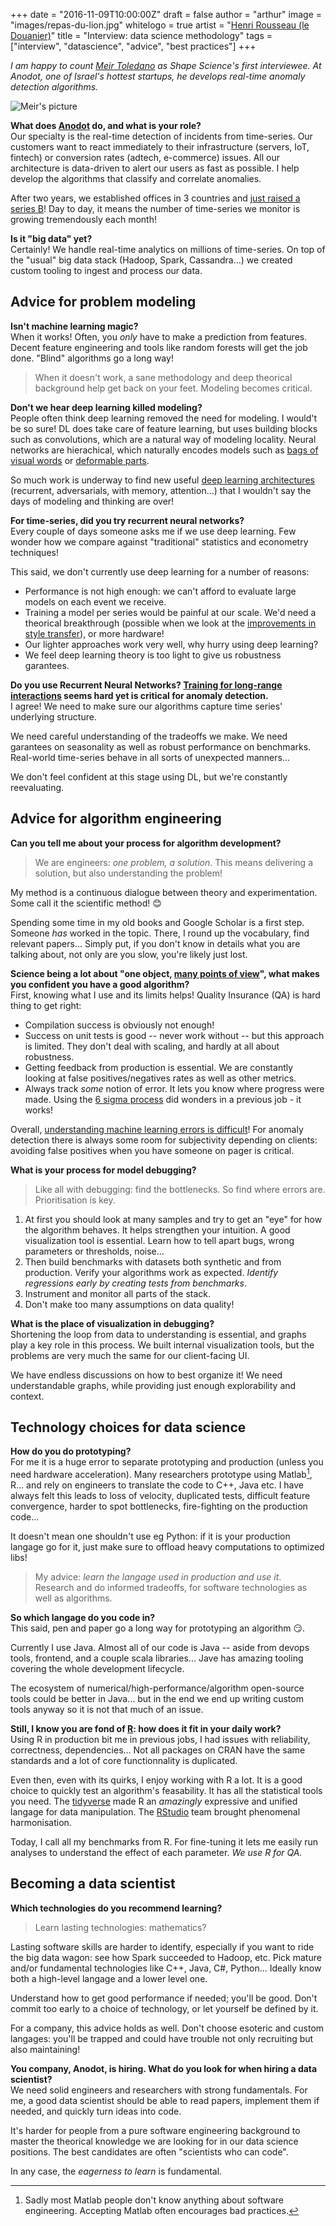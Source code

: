 +++
date = "2016-11-09T10:00:00Z"
draft = false
author = "arthur"
image = "images/repas-du-lion.jpg"
whitelogo = true
artist = "[Henri Rousseau (le Douanier)](http://metmuseum.org/art/collection/search/438822?sortBy=Relevance&amp;ft=douanier&amp;offset=0&amp;rpp=20&amp;pos=1)"
title = "Interview: data science methodology"
tags = ["interview", "datascience", "advice", "best practices"]
+++

*I am happy to count [Meir Toledano](https://il.linkedin.com/in/meirtoledano/en) as Shape Science's first interviewee. At Anodot, one of Israel's hottest startups, he develops real-time anomaly detection algorithms.*

<!--more-->

![Meir's picture](/images/meir-small.jpg)

**What does [Anodot](http://www.anodot.com/) do, and what is your role?**<br>
Our specialty is the real-time detection of incidents from time-series. Our customers want to react immediately to their infrastructure (servers, IoT, fintech) or conversion rates (adtech, e-commerce) issues. All our architecture is data-driven to alert our users as fast as possible. I help develop the algorithms that classify and correlate anomalies.

After two years, we established offices in 3 countries and [just raised a series B](http://www.anodot.com/anodot-news/anodot-secures-8m-in-funding/)! Day to day, it means the number of time-series we monitor is growing tremendously each month!

**Is it "big data" yet?**<br>
Certainly! We handle real-time analytics on millions of time-series.
On top of the "usual" big data stack (Hadoop, Spark, Cassandra...) we created custom tooling to ingest and process our data.

## Advice for problem modeling
**Isn't machine learning magic?**<br>
When it works! Often, you *only* have to make a prediction from features.
Decent feature engineering and tools like random forests will get the job done. "Blind" algorithms go a long way!

> When it doesn't work, a sane methodology and deep theorical background help get back on your feet. Modeling becomes critical.

**Don't we hear deep learning killed modeling?**<br>
People often think deep learning removed the need for modeling. I would't be so sure! DL does take care of feature learning, but uses building blocks such as convolutions, which are a natural way of modeling locality. Neural networks are hierachical, which naturally encodes models such as [bags of visual words](https://en.wikipedia.org/wiki/Bag-of-words_model_in_computer_vision) or [deformable parts](https://people.eecs.berkeley.edu/~rbg/papers/Object-Detection-with-Discriminatively-Trained-Part-Based-Models--Felzenszwalb-Girshick-McAllester-Ramanan.pdf).

So much work is underway to find new useful [deep learning architectures](http://www.asimovinstitute.org/neural-network-zoo/) (recurrent, adversarials, with memory, attention...) that I wouldn't say the days of modeling and thinking are over!

**For time-series, did you try recurrent neural networks?**<br>
Every couple of days someone asks me if we use deep learning. Few wonder how we compare against "traditional" statistics and econometry techniques!

This said, we don't currently use deep learning for a number of reasons:

- Performance is not high enough: we can't afford to evaluate large models on each event we receive.
- Training a model per series would be painful at our scale. We'd need a theorical breakthrough (possible when we look at the [improvements in style transfer](https://research.googleblog.com/2016/10/supercharging-style-transfer.html)), or more hardware!
- Our lighter approaches work very well, why hurry using deep learning?
- We feel deep learning theory is too light to give us robustness garantees. 

**Do you use Recurrent Neural Networks? [Training for long-range interactions](https://www.cs.toronto.edu/~hinton/csc2535/notes/lec10new.pdf) seems hard yet is critical for anomaly detection.**<br>
I agree! We need to make sure our algorithms capture time series' underlying structure.

We need careful understanding of the tradeoffs we make. We need garantees on seasonality as well as robust performance on benchmarks. Real-world time-series behave in all sorts of unexpected manners...

We don't feel confident at this stage using DL, but we're constantly reevaluating.


## Advice for algorithm engineering

**Can you tell me about your process for algorithm development?**<br>

> We are engineers: *one problem, a solution*. This means delivering a solution, but also understanding the problem!

My method is a continuous dialogue between theory and experimentation. Some call it the scientific method! 😊

Spending some time in my old books and Google Scholar is a first step. Someone *has* worked in the topic. There, I round up the vocabulary, find relevant papers... Simply put, if you don't know in details what you are talking about, not only are you slow, you're likely just lost.
<!-- In past projects I witnessed colleagues waste months unaware of better approaches or frameworks... -->

**Science being a lot about "one object, [many points of view](https://shapescience.xyz/blog/perspectives-on-pathfinding-algorithms-networks/)", what makes you confident you have a good algorithm?**<br>
First, knowing what I use and its limits helps! Quality Insurance (QA) is hard thing to get right:

- Compilation success is obviously not enough!
- Success on unit tests is good -- never work without -- but this approach is limited. They don't deal with scaling, and hardly at all about robustness.
- Getting feedback from production is essential. We are constantly looking at false positives/negatives rates as well as other metrics.
- Always track *some* notion of error. It lets you know where progress were made. Using the [6 sigma process](https://fr.wikipedia.org/wiki/Six_Sigma) did wonders in a previous job - it works!

Overall, [understanding machine learning errors is difficult](https://shapescience.xyz/blog/the-shortcomings-of-data-science/)! For anomaly detection there is always some room for subjectivity depending on clients: avoiding false positives when you have someone on pager is critical.

**What is your process for model debugging?**<br>

> Like all with debugging: find the bottlenecks. So find where errors are. Prioritisation is key.

1. At first you should look at many samples and try to get an "eye" for how the algorithm behaves. It helps strengthen your intuition. A good visualization tool is essential. Learn how to tell apart bugs, wrong parameters or thresholds, noise...
2. Then build benchmarks with datasets both synthetic and from production. Verify your algorithms work as expected. *Identify regressions early by creating tests from benchmarks*.
3. Instrument and monitor all parts of the stack.
4. Don't make too many assumptions on data quality!

**What is the place of visualization in debugging?**<br>
Shortening the loop from data to understanding is essential, and graphs play a key role in this process. We built internal visualization tools, but the problems are very much the same for our client-facing UI.

We have endless discussions on how to best organize it! We need understandable graphs, while providing just enough explorability and context.


## Technology choices for data science
**How do you do prototyping?**<br>
For me it is a huge error to separate prototyping and production (unless you need hardware acceleration). Many researchers prototype using Matlab[^matlab], R... and rely on engineers to translate the code to C++, Java etc. I have always felt this leads to loss of velocity, duplicated tests, difficult feature convergence, harder to spot bottlenecks, fire-fighting on the production code...

It doesn't mean one shouldn't use eg Python: if it is your production langage go for it, just make sure to offload heavy computations to optimized libs!

> My advice: *learn the langage used in production and use it*.<br>
> Research and do informed tradeoffs, for software technologies as well as algorithms.

[^matlab]: Sadly most Matlab people don't know anything about software engineering. Accepting Matlab often encourages bad practices.

**So which langage do you code in?**<br>
This said, pen and paper go a long way for prototyping an algorithm 😏.

Currently I use Java. Almost all of our code is Java -- aside from devops tools, frontend, and a couple scala libraries... Jave has amazing tooling covering the whole development lifecycle.

The ecosystem of numerical/high-performance/algorithm open-source tools could be better in Java... but in the end we end up writing custom tools anyway so it is not that much of an issue.

**Still, I know you are fond of [R](https://www.r-project.org/): how does it fit in your daily work?**<br>
Using R in production bit me in previous jobs, I had issues with reliability, correctness, dependencies... Not all packages on CRAN have the same standards and a lot of core functionnality is duplicated.

Even then, even with its quirks, I enjoy working with R a lot. It is a good choice to quickly test an algorithm's feasability. It has all the statistical tools you need. The [tidyverse](https://blog.rstudio.org/2016/09/15/tidyverse-1-0-0/) made R an *amazingly* expressive and unified langage for data manipulation. The [RStudio](https://rstudio.com) team brought phenomenal harmonisation.

Today, I call all my benchmarks from R. For fine-tuning it lets me easily run analyses to understand the effect of each parameter. *We use R for QA.*

## Becoming a data scientist 
**Which technologies do you recommend learning?**<br>

> Learn lasting technologies: mathematics?

Lasting software skills are harder to identify, especially if you want to ride the big data wagon: see how Spark succeeded to Hadoop, etc. Pick mature and/or fundamental technologies like C++, Java, C#, Python... Ideally know both a high-level langage and a lower level one.

Understand how to get good performance if needed; you'll be good. Don't commit too early to a choice of technology, or let yourself be defined by it.

For a company, this advice holds as well. Don't choose esoteric and custom langages: you'll be trapped and could have trouble not only recruiting but also maintaining!

**You company, Anodot, is hiring. What do you look for when hiring a data scientist?**<br>
We need solid engineers and researchers with strong fundamentals. For me, a good data scientist should be able to read papers, implement them if needed, and quickly turn ideas into code.

It's harder for people from a pure software engineering background to master the theorical knowledge we are looking for in our data science positions. The best candidates are often "scientists who can code".

In any case, the *eagerness to learn* is fundamental.
